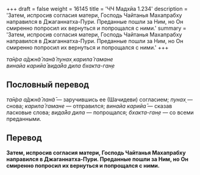 +++
draft = false
weight = 16145
title = 'ЧЧ Мадхйа 1.234'
description = 'Затем, испросив согласия матери, Господь Чайтанья Махапрабху направился в Джаганнатха-Пури. Преданные пошли за Ним, но Он смиренно попросил их вернуться и попрощался с ними.'
summary = 'Затем, испросив согласия матери, Господь Чайтанья Махапрабху направился в Джаганнатха-Пури. Преданные пошли за Ним, но Он смиренно попросил их вернуться и попрощался с ними.'
+++

_та̄н̇ра а̄джн̃а̄ лан̃а̄ пунах̣ карила̄ гамане  
винайа карийа̄ вида̄йа дила бхакта-ган̣е_

## Пословный перевод

_та̄н̇ра_ _а̄джн̃а̄_ _лан̃а̄_ — заручившись ее (Шачидеви) согласием; _пунах̣_ — снова; _карила̄_ _гамане_ — отправился; _винайа_ _карийа̄_ — сказав ласковые слова; _вида̄йа_ _дила_ — попрощался; _бхакта_\-_ган̣е_ — со всеми преданными.

## Перевод

**Затем, испросив согласия матери, Господь Чайтанья Махапрабху направился в Джаганнатха-Пури. Преданные пошли за Ним, но Он смиренно попросил их вернуться и попрощался с ними.**
